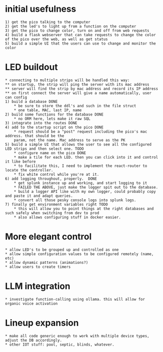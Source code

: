 # initial usefulness
    1) get the pico talking to the computer
    2) get the led's to light up from a function on the computer
    3) get the pico to change color, turn on and off from web requests
    4) build a flask webserver that can take requests to change the color of the pico over the web, as well as get status
    5) build a simple UI that the users can use to change and monitor the color

# LED buildout
    * connecting to multiple strips will be handled this way: 
    ** on startup, the strip will ping the server with its mac address
    ** server will find the strip by mac address and record its IP address
    ** on first connect the server will give a name automatically, user can config
    1) build a database DONE
        * be sure to store the ddl's and such in the file struct
        * one table, MAC, last IP, name
    2) build some functions for the database DONE
        * no ORM here, lets make it raw SQL
    3) integrate into the routes DONE
    4) add to the startup script on the pico DONE
        * request should be a "post" request including the pico's mac address. that should be the 
        param, not the name. Mac address to serve as the PK
    5) build a simple UI that allows the user to see all the configured LED strips and then select one. TODO
        * configure name on the pico DONE
        * make a tile for each LED. then you can click into it and control it like before
        * to facilitate this, I need to implement the react-router to locate the controller. 
        * fix white control while you're at it. 
    6) add logging throughout, properly.  DONE
        * get splunk instance up and working, and start logging to it
        * FAILED THE ABOVE, just make the logger spit out to the database. 
        * build a logger API like with my own logger, could probably copy and paste it and adapt queries. 
        * convert all those pesky console logs into splunk logs. 
    7) finally get environment variables right TODO
        * this will allow you to point things at the right databases and such safely when switching from dev to prod
        * also allows configuring stuff in docker easier. 

# More elegant control
    * allow LED's to be grouped up and controlled as one
    * allow simple configuration values to be configured remotely (name, etc)
    * allow dynamic patterns (animations?)
    * allow users to create timers

# LLM integration
    * investigate function-calling using ollama. this will allow for organic voice activation

# Lineup expansion
    * make all code generic enough to work with multiple device types, adjust the DB accordingly. 
    * other IOT stuff: pool, septic, blinds, whatever.
    

